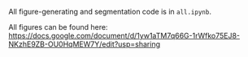All figure-generating and segmentation code is in `all.ipynb`.

All figures can be found here: https://docs.google.com/document/d/1yw1aTM7q66G-1rWfko75EJ8-NKzhE9ZB-OU0HqMEW7Y/edit?usp=sharing
